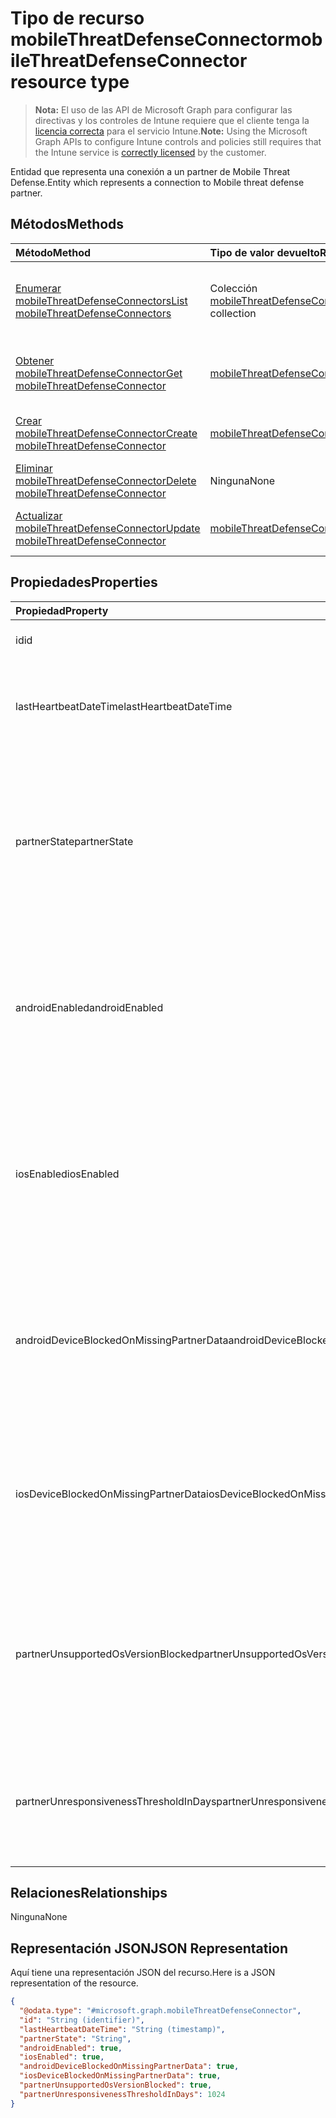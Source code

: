 # <a name="mobilethreatdefenseconnector-resource-type"></a><span data-ttu-id="10803-101">Tipo de recurso mobileThreatDefenseConnector</span><span class="sxs-lookup"><span data-stu-id="10803-101">mobileThreatDefenseConnector resource type</span></span>

> <span data-ttu-id="10803-102">**Nota:** El uso de las API de Microsoft Graph para configurar las directivas y los controles de Intune requiere que el cliente tenga la [licencia correcta](https://go.microsoft.com/fwlink/?linkid=839381) para el servicio Intune.</span><span class="sxs-lookup"><span data-stu-id="10803-102">**Note:** Using the Microsoft Graph APIs to configure Intune controls and policies still requires that the Intune service is [correctly licensed](https://go.microsoft.com/fwlink/?linkid=839381) by the customer.</span></span>

<span data-ttu-id="10803-103">Entidad que representa una conexión a un partner de Mobile Threat Defense.</span><span class="sxs-lookup"><span data-stu-id="10803-103">Entity which represents a connection to Mobile threat defense partner.</span></span>
## <a name="methods"></a><span data-ttu-id="10803-104">Métodos</span><span class="sxs-lookup"><span data-stu-id="10803-104">Methods</span></span>
|<span data-ttu-id="10803-105">Método</span><span class="sxs-lookup"><span data-stu-id="10803-105">Method</span></span>|<span data-ttu-id="10803-106">Tipo de valor devuelto</span><span class="sxs-lookup"><span data-stu-id="10803-106">Return Type</span></span>|<span data-ttu-id="10803-107">Descripción</span><span class="sxs-lookup"><span data-stu-id="10803-107">Description</span></span>|
|:---|:---|:---|
|[<span data-ttu-id="10803-108">Enumerar mobileThreatDefenseConnectors</span><span class="sxs-lookup"><span data-stu-id="10803-108">List mobileThreatDefenseConnectors</span></span>](../api/intune_onboarding_mobilethreatdefenseconnector_list.md)|<span data-ttu-id="10803-109">Colección [mobileThreatDefenseConnector](../resources/intune_onboarding_mobilethreatdefenseconnector.md)</span><span class="sxs-lookup"><span data-stu-id="10803-109">[mobileThreatDefenseConnector](../resources/intune_onboarding_mobilethreatdefenseconnector.md) collection</span></span>|<span data-ttu-id="10803-110">Enumere las propiedades y las relaciones de los objetos [mobileThreatDefenseConnector](../resources/intune_onboarding_mobilethreatdefenseconnector.md).</span><span class="sxs-lookup"><span data-stu-id="10803-110">List properties and relationships of the [mobileThreatDefenseConnector](../resources/intune_onboarding_mobilethreatdefenseconnector.md) objects.</span></span>|
|[<span data-ttu-id="10803-111">Obtener mobileThreatDefenseConnector</span><span class="sxs-lookup"><span data-stu-id="10803-111">Get mobileThreatDefenseConnector</span></span>](../api/intune_onboarding_mobilethreatdefenseconnector_get.md)|[<span data-ttu-id="10803-112">mobileThreatDefenseConnector</span><span class="sxs-lookup"><span data-stu-id="10803-112">mobileThreatDefenseConnector</span></span>](../resources/intune_onboarding_mobilethreatdefenseconnector.md)|<span data-ttu-id="10803-113">Lea las propiedades y las relaciones del objeto [mobileThreatDefenseConnector](../resources/intune_onboarding_mobilethreatdefenseconnector.md).</span><span class="sxs-lookup"><span data-stu-id="10803-113">Read properties and relationships of the [mobileThreatDefenseConnector](../resources/intune_onboarding_mobilethreatdefenseconnector.md) object.</span></span>|
|[<span data-ttu-id="10803-114">Crear mobileThreatDefenseConnector</span><span class="sxs-lookup"><span data-stu-id="10803-114">Create mobileThreatDefenseConnector</span></span>](../api/intune_onboarding_mobilethreatdefenseconnector_create.md)|[<span data-ttu-id="10803-115">mobileThreatDefenseConnector</span><span class="sxs-lookup"><span data-stu-id="10803-115">mobileThreatDefenseConnector</span></span>](../resources/intune_onboarding_mobilethreatdefenseconnector.md)|<span data-ttu-id="10803-116">Cree un objeto [mobileThreatDefenseConnector](../resources/intune_onboarding_mobilethreatdefenseconnector.md).</span><span class="sxs-lookup"><span data-stu-id="10803-116">Create a new [mobileThreatDefenseConnector](../resources/intune_onboarding_mobilethreatdefenseconnector.md) object.</span></span>|
|[<span data-ttu-id="10803-117">Eliminar mobileThreatDefenseConnector</span><span class="sxs-lookup"><span data-stu-id="10803-117">Delete mobileThreatDefenseConnector</span></span>](../api/intune_onboarding_mobilethreatdefenseconnector_delete.md)|<span data-ttu-id="10803-118">Ninguna</span><span class="sxs-lookup"><span data-stu-id="10803-118">None</span></span>|<span data-ttu-id="10803-119">Elimina un [mobileThreatDefenseConnector](../resources/intune_onboarding_mobilethreatdefenseconnector.md).</span><span class="sxs-lookup"><span data-stu-id="10803-119">Deletes a [mobileThreatDefenseConnector](../resources/intune_onboarding_mobilethreatdefenseconnector.md).</span></span>|
|[<span data-ttu-id="10803-120">Actualizar mobileThreatDefenseConnector</span><span class="sxs-lookup"><span data-stu-id="10803-120">Update mobileThreatDefenseConnector</span></span>](../api/intune_onboarding_mobilethreatdefenseconnector_update.md)|[<span data-ttu-id="10803-121">mobileThreatDefenseConnector</span><span class="sxs-lookup"><span data-stu-id="10803-121">mobileThreatDefenseConnector</span></span>](../resources/intune_onboarding_mobilethreatdefenseconnector.md)|<span data-ttu-id="10803-122">Actualice las propiedades de un objeto [mobileThreatDefenseConnector](../resources/intune_onboarding_mobilethreatdefenseconnector.md).</span><span class="sxs-lookup"><span data-stu-id="10803-122">Update the properties of a [mobileThreatDefenseConnector](../resources/intune_onboarding_mobilethreatdefenseconnector.md) object.</span></span>|

## <a name="properties"></a><span data-ttu-id="10803-123">Propiedades</span><span class="sxs-lookup"><span data-stu-id="10803-123">Properties</span></span>
|<span data-ttu-id="10803-124">Propiedad</span><span class="sxs-lookup"><span data-stu-id="10803-124">Property</span></span>|<span data-ttu-id="10803-125">Tipo</span><span class="sxs-lookup"><span data-stu-id="10803-125">Type</span></span>|<span data-ttu-id="10803-126">Descripción</span><span class="sxs-lookup"><span data-stu-id="10803-126">Description</span></span>|
|:---|:---|:---|
|<span data-ttu-id="10803-127">id</span><span class="sxs-lookup"><span data-stu-id="10803-127">id</span></span>|<span data-ttu-id="10803-128">Cadena</span><span class="sxs-lookup"><span data-stu-id="10803-128">String</span></span>|<span data-ttu-id="10803-129">Todavía no documentado</span><span class="sxs-lookup"><span data-stu-id="10803-129">Not yet documented</span></span>|
|<span data-ttu-id="10803-130">lastHeartbeatDateTime</span><span class="sxs-lookup"><span data-stu-id="10803-130">lastHeartbeatDateTime</span></span>|<span data-ttu-id="10803-131">DateTimeOffset</span><span class="sxs-lookup"><span data-stu-id="10803-131">DateTimeOffset</span></span>|<span data-ttu-id="10803-132">Fecha y hora del último latido recibido del Partner de sincronización de datos</span><span class="sxs-lookup"><span data-stu-id="10803-132">DateTime of last Heartbeat recieved from the Data Sync Partner</span></span>|
|<span data-ttu-id="10803-133">partnerState</span><span class="sxs-lookup"><span data-stu-id="10803-133">partnerState</span></span>|[<span data-ttu-id="10803-134">mobileThreatPartnerTenantState</span><span class="sxs-lookup"><span data-stu-id="10803-134">mobileThreatPartnerTenantState</span></span>](../resources/intune_onboarding_mobilethreatpartnertenantstate.md)|<span data-ttu-id="10803-135">Estado de socio de sincronización de datos para esta cuenta.</span><span class="sxs-lookup"><span data-stu-id="10803-135">Data Sync Partner state for this account Possible values are: , , , .</span></span> <span data-ttu-id="10803-136">Los valores posibles son: `unavailable`, `available`, `enabled` y `unresponsive`.</span><span class="sxs-lookup"><span data-stu-id="10803-136">The possible values are `unavailable`, `available`, `enabled`, `unresponsive`, , , , , , , , or .</span></span>|
|<span data-ttu-id="10803-137">androidEnabled</span><span class="sxs-lookup"><span data-stu-id="10803-137">androidEnabled</span></span>|<span data-ttu-id="10803-138">Booleano</span><span class="sxs-lookup"><span data-stu-id="10803-138">Boolean</span></span>|<span data-ttu-id="10803-139">Para Android, establece si se deberían utilizar los datos del partner de sincronización de datos durante las evaluaciones de cumplimiento normativo.</span><span class="sxs-lookup"><span data-stu-id="10803-139">For Android, set whether data from the data sync partner should be used during compliance evaluations</span></span>|
|<span data-ttu-id="10803-140">iosEnabled</span><span class="sxs-lookup"><span data-stu-id="10803-140">iosEnabled</span></span>|<span data-ttu-id="10803-141">Booleano</span><span class="sxs-lookup"><span data-stu-id="10803-141">Boolean</span></span>|<span data-ttu-id="10803-142">Para iOS, obtiene o establece si se deberían utilizar los datos del partner de sincronización de datos durante las evaluaciones de cumplimiento normativo.</span><span class="sxs-lookup"><span data-stu-id="10803-142">For IOS, get or set whether data from the data sync partner should be used during compliance evaluations</span></span>|
|<span data-ttu-id="10803-143">androidDeviceBlockedOnMissingPartnerData</span><span class="sxs-lookup"><span data-stu-id="10803-143">androidDeviceBlockedOnMissingPartnerData</span></span>|<span data-ttu-id="10803-144">Booleano</span><span class="sxs-lookup"><span data-stu-id="10803-144">Boolean</span></span>|<span data-ttu-id="10803-145">Para Android, establece si Intune debe recibir datos del partner de sincronización de datos antes de marcar un dispositivo compatible.</span><span class="sxs-lookup"><span data-stu-id="10803-145">For Android, set whether Intune must receive data from the data sync partner prior to marking a device compliant</span></span>|
|<span data-ttu-id="10803-146">iosDeviceBlockedOnMissingPartnerData</span><span class="sxs-lookup"><span data-stu-id="10803-146">iosDeviceBlockedOnMissingPartnerData</span></span>|<span data-ttu-id="10803-147">Booleano</span><span class="sxs-lookup"><span data-stu-id="10803-147">Boolean</span></span>|<span data-ttu-id="10803-148">Para iOS, establece si Intune debe recibir datos del partner de sincronización de datos antes de marcar un dispositivo compatible.</span><span class="sxs-lookup"><span data-stu-id="10803-148">For IOS, set whether Intune must receive data from the data sync partner prior to marking a device compliant</span></span>|
|<span data-ttu-id="10803-149">partnerUnsupportedOsVersionBlocked</span><span class="sxs-lookup"><span data-stu-id="10803-149">partnerUnsupportedOsVersionBlocked</span></span>|<span data-ttu-id="10803-150">Booleano</span><span class="sxs-lookup"><span data-stu-id="10803-150">Boolean</span></span>|<span data-ttu-id="10803-151">Obtiene o establece si se deben bloquear los dispositivos de las plataformas habilitadas que no cumplan los requisitos de versión mínima.</span><span class="sxs-lookup"><span data-stu-id="10803-151">Get or set whether to block devices on the enabled platforms that do not meet the minimum version requirements of the Data Sync Partner</span></span>|
|<span data-ttu-id="10803-152">partnerUnresponsivenessThresholdInDays</span><span class="sxs-lookup"><span data-stu-id="10803-152">partnerUnresponsivenessThresholdInDays</span></span>|<span data-ttu-id="10803-153">Int32</span><span class="sxs-lookup"><span data-stu-id="10803-153">Int32</span></span>|<span data-ttu-id="10803-154">Obtener o definir los días de tolerancia por espacio empresarial para la falta de respuesta de esta integración de partner</span><span class="sxs-lookup"><span data-stu-id="10803-154">Get or Set days the per tenant tolerance to unresponsiveness for this partner integration</span></span>|

## <a name="relationships"></a><span data-ttu-id="10803-155">Relaciones</span><span class="sxs-lookup"><span data-stu-id="10803-155">Relationships</span></span>
<span data-ttu-id="10803-156">Ninguna</span><span class="sxs-lookup"><span data-stu-id="10803-156">None</span></span>
## <a name="json-representation"></a><span data-ttu-id="10803-157">Representación JSON</span><span class="sxs-lookup"><span data-stu-id="10803-157">JSON Representation</span></span>
<span data-ttu-id="10803-158">Aquí tiene una representación JSON del recurso.</span><span class="sxs-lookup"><span data-stu-id="10803-158">Here is a JSON representation of the resource.</span></span>
<!--{
  "blockType": "resource",
  "keyProperty": "id",
  "baseType": "microsoft.graph.entity",
  "@odata.type": "microsoft.graph.mobileThreatDefenseConnector"
}-->
``` json
{
  "@odata.type": "#microsoft.graph.mobileThreatDefenseConnector",
  "id": "String (identifier)",
  "lastHeartbeatDateTime": "String (timestamp)",
  "partnerState": "String",
  "androidEnabled": true,
  "iosEnabled": true,
  "androidDeviceBlockedOnMissingPartnerData": true,
  "iosDeviceBlockedOnMissingPartnerData": true,
  "partnerUnsupportedOsVersionBlocked": true,
  "partnerUnresponsivenessThresholdInDays": 1024
}
```



